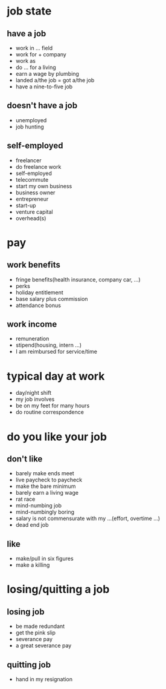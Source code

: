 # job state

## have a job

- work in ... field
- work for + company
- work as 
- do ... for a living
- earn a wage by plumbing
- landed a/the job = got a/the job
- have a nine-to-five job

## doesn't have a job

- unemployed
- job hunting

## self-employed

- freelancer
- do freelance work
- self-employed
- telecommute
- start my own business
- business owner
- entrepreneur
- start-up
- venture capital
- overhead(s)

# pay

## work benefits

- fringe benefits(health insurance, company car, ...)
- perks
- holiday entitlement
- base salary plus commission
- attendance bonus

## work income

- remuneration
- stipend(housing, intern ...)
- I am reimbursed for service/time

# typical day at work

- day/night shift
- my job involves
- be on my feet for many hours
- do routine correspondence

# do you like your job

## don't like

- barely make ends meet
- live paycheck to paycheck
- make the bare minimum
- barely earn a living wage
- rat race
- mind-numbing job 
- mind-numbingly boring
- salary is not commensurate with my ...(effort, overtime ...)
- dead end job

## like

- make/pull in six figures
- make a killing

# losing/quitting a job

## losing job

- be made redundant
- get the pink slip
- severance pay
- a great severance pay

## quitting job

- hand in my resignation
